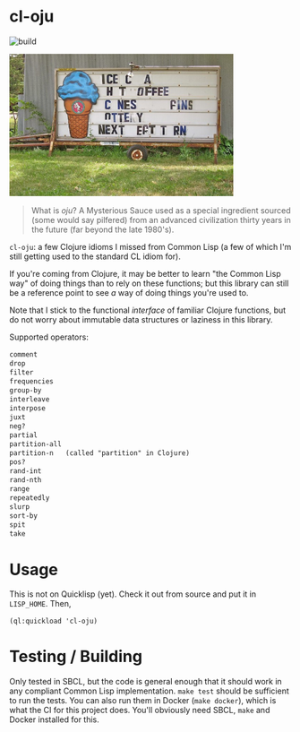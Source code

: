# cl-oju

![build](https://github.com/eigenhombre/cl-oju/actions/workflows/build.yml/badge.svg)

<img src="/words.jpg" width="400">

> What is *oju*? A Mysterious Sauce used as a special ingredient
> sourced (some would say pilfered) from an advanced civilization
> thirty years in the future (far beyond the late 1980's).

`cl-oju`: a few Clojure idioms I missed from Common Lisp (a few of which I'm
still getting used to the standard CL idiom for).

If you're coming from Clojure, it may be better to learn "the Common
Lisp way" of doing things than to rely on these functions; but this
library can still be a reference point to see *a* way of doing things
you're used to.

Note that I stick to the functional *interface* of familiar Clojure
functions, but do not worry about immutable data structures or
laziness in this library.

Supported operators:

    comment
    drop
    filter
    frequencies
    group-by
    interleave
    interpose
    juxt
    neg?
    partial
    partition-all
    partition-n   (called "partition" in Clojure)
    pos?
    rand-int
    rand-nth
    range
    repeatedly
    slurp
    sort-by
    spit
    take

# Usage

This is not on Quicklisp (yet).  Check it out from source and put it in `LISP_HOME`.  Then,

    (ql:quickload 'cl-oju)

# Testing / Building

Only tested in SBCL, but the code is general enough that it should
work in any compliant Common Lisp implementation.  `make test` should
be sufficient to run the tests.  You can also run them in Docker
(`make docker`), which is what the CI for this project does.  You'll
obviously need SBCL, `make` and Docker installed for this.
